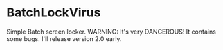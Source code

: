# BatchLockVirus
Simple Batch screen locker. WARNING: It's very DANGEROUS! It contains some bugs. I'll release version 2.0 early.

